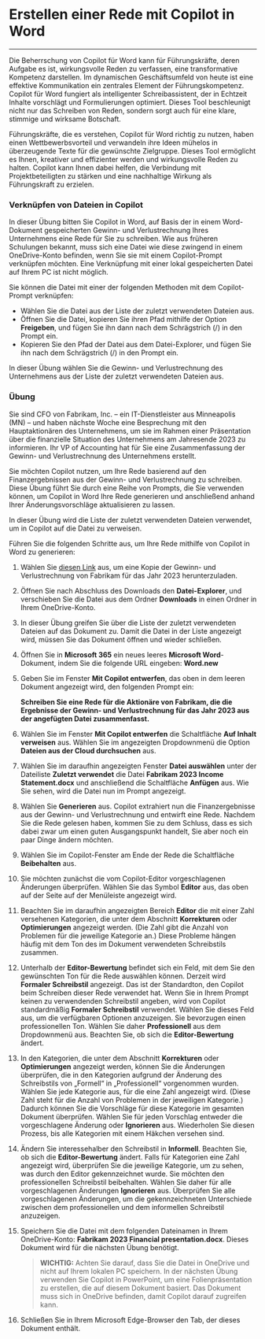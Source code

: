 
# Erstellen einer Rede mit Copilot in Word
---
Die Beherrschung von Copilot für Word kann für Führungskräfte, deren Aufgabe es ist, wirkungsvolle Reden zu verfassen, eine transformative Kompetenz darstellen. Im dynamischen Geschäftsumfeld von heute ist eine effektive Kommunikation ein zentrales Element der Führungskompetenz. Copilot für Word fungiert als intelligenter Schreibassistent, der in Echtzeit Inhalte vorschlägt und Formulierungen optimiert. Dieses Tool beschleunigt nicht nur das Schreiben von Reden, sondern sorgt auch für eine klare, stimmige und wirksame Botschaft.

Führungskräfte, die es verstehen, Copilot für Word richtig zu nutzen, haben einen Wettbewerbsvorteil und verwandeln ihre Ideen mühelos in überzeugende Texte für die gewünschte Zielgruppe. Dieses Tool ermöglicht es Ihnen, kreativer und effizienter werden und wirkungsvolle Reden zu halten. Copilot kann Ihnen dabei helfen, die Verbindung mit Projektbeteiligten zu stärken und eine nachhaltige Wirkung als Führungskraft zu erzielen.

### Verknüpfen von Dateien in Copilot

In dieser Übung bitten Sie Copilot in Word, auf Basis der in einem Word-Dokument gespeicherten Gewinn- und Verlustrechnung Ihres Unternehmens eine Rede für Sie zu schreiben. Wie aus früheren Schulungen bekannt, muss sich eine Datei wie diese zwingend in einem OneDrive-Konto befinden, wenn Sie sie mit einem Copilot-Prompt verknüpfen möchten. Eine Verknüpfung mit einer lokal gespeicherten Datei auf Ihrem PC ist nicht möglich.

Sie können die Datei mit einer der folgenden Methoden mit dem Copilot-Prompt verknüpfen:

 -  Wählen Sie die Datei aus der Liste der zuletzt verwendeten Dateien aus.
 -  Öffnen Sie die Datei, kopieren Sie ihren Pfad mithilfe der Option **Freigeben**, und fügen Sie ihn dann nach dem Schrägstrich (/) in den Prompt ein.
 -  Kopieren Sie den Pfad der Datei aus dem Datei-Explorer, und fügen Sie ihn nach dem Schrägstrich (/) in den Prompt ein.

In dieser Übung wählen Sie die Gewinn- und Verlustrechnung des Unternehmens aus der Liste der zuletzt verwendeten Dateien aus.

### Übung

Sie sind CFO von Fabrikam, Inc. – ein IT-Dienstleister aus Minneapolis (MN) – und haben nächste Woche eine Besprechung mit den Hauptaktionären des Unternehmens, um sie im Rahmen einer Präsentation über die finanzielle Situation des Unternehmens am Jahresende 2023 zu informieren. Ihr VP of Accounting hat für Sie eine Zusammenfassung der Gewinn- und Verlustrechnung des Unternehmens erstellt.

Sie möchten Copilot nutzen, um Ihre Rede basierend auf den Finanzergebnissen aus der Gewinn- und Verlustrechnung zu schreiben. Diese Übung führt Sie durch eine Reihe von Prompts, die Sie verwenden können, um Copilot in Word Ihre Rede generieren und anschließend anhand Ihrer Änderungsvorschläge aktualisieren zu lassen.

In dieser Übung wird die Liste der zuletzt verwendeten Dateien verwendet, um in Copilot auf die Datei zu verweisen.

Führen Sie die folgenden Schritte aus, um Ihre Rede mithilfe von Copilot in Word zu generieren:

1.  Wählen Sie [diesen Link](https://edxinteractivepage.blob.core.windows.net/ms-4004/Fabrikam%202023%20Income%20Statement.docx) aus, um eine Kopie der Gewinn- und Verlustrechnung von Fabrikam für das Jahr 2023 herunterzuladen.
2.  Öffnen Sie nach Abschluss des Downloads den **Datei-Explorer**, und verschieben Sie die Datei aus dem Ordner **Downloads** in einen Ordner in Ihrem OneDrive-Konto.
3.  In dieser Übung greifen Sie über die Liste der zuletzt verwendeten Dateien auf das Dokument zu. Damit die Datei in der Liste angezeigt wird, müssen Sie das Dokument öffnen und wieder schließen.
4.  Öffnen Sie in **Microsoft 365** ein neues leeres **Microsoft Word**-Dokument, indem Sie die folgende URL eingeben: **Word.new** 
5.  Geben Sie im Fenster **Mit Copilot entwerfen**, das oben in dem leeren Dokument angezeigt wird, den folgenden Prompt ein:
    
    **Schreiben Sie eine Rede für die Aktionäre von Fabrikam, die die Ergebnisse der Gewinn- und Verlustrechnung für das Jahr 2023 aus der angefügten Datei zusammenfasst.**
6.  Wählen Sie im Fenster **Mit Copilot entwerfen** die Schaltfläche **Auf Inhalt verweisen** aus. Wählen Sie im angezeigten Dropdownmenü die Option **Dateien aus der Cloud durchsuchen** aus.
7.  Wählen Sie im daraufhin angezeigten Fenster **Datei auswählen** unter der Dateiliste **Zuletzt verwendet** die Datei **Fabrikam 2023 Income Statement.docx** und anschließend die Schaltfläche **Anfügen** aus. Wie Sie sehen, wird die Datei nun im Prompt angezeigt.
8.  Wählen Sie **Generieren** aus. Copilot extrahiert nun die Finanzergebnisse aus der Gewinn- und Verlustrechnung und entwirft eine Rede. Nachdem Sie die Rede gelesen haben, kommen Sie zu dem Schluss, dass es sich dabei zwar um einen guten Ausgangspunkt handelt, Sie aber noch ein paar Dinge ändern möchten.
9.  Wählen Sie im Copilot-Fenster am Ende der Rede die Schaltfläche **Beibehalten** aus.
10. Sie möchten zunächst die vom Copilot-Editor vorgeschlagenen Änderungen überprüfen. Wählen Sie das Symbol **Editor** aus, das oben auf der Seite auf der Menüleiste angezeigt wird.
11. Beachten Sie im daraufhin angezeigten Bereich **Editor** die mit einer Zahl versehenen Kategorien, die unter dem Abschnitt **Korrekturen** oder **Optimierungen** angezeigt werden. (Die Zahl gibt die Anzahl von Problemen für die jeweilige Kategorie an.) Diese Probleme hängen häufig mit dem Ton des im Dokument verwendeten Schreibstils zusammen.
12. Unterhalb der **Editor-Bewertung** befindet sich ein Feld, mit dem Sie den gewünschten Ton für die Rede auswählen können. Derzeit wird **Formaler Schreibstil** angezeigt. Das ist der Standardton, den Copilot beim Schreiben dieser Rede verwendet hat. Wenn Sie in Ihrem Prompt keinen zu verwendenden Schreibstil angeben, wird von Copilot standardmäßig **Formaler Schreibstil** verwendet. Wählen Sie dieses Feld aus, um die verfügbaren Optionen anzuzeigen. Sie bevorzugen einen professionellen Ton. Wählen Sie daher **Professionell** aus dem Dropdownmenü aus. Beachten Sie, ob sich die **Editor-Bewertung** ändert.
13. In den Kategorien, die unter dem Abschnitt **Korrekturen** oder **Optimierungen** angezeigt werden, können Sie die Änderungen überprüfen, die in den Kategorien aufgrund der Änderung des Schreibstils von „Formell“ in „Professionell“ vorgenommen wurden. Wählen Sie jede Kategorie aus, für die eine Zahl angezeigt wird. (Diese Zahl steht für die Anzahl von Problemen in der jeweiligen Kategorie.) Dadurch können Sie die Vorschläge für diese Kategorie im gesamten Dokument überprüfen. Wählen Sie für jeden Vorschlag entweder die vorgeschlagene Änderung oder **Ignorieren** aus. Wiederholen Sie diesen Prozess, bis alle Kategorien mit einem Häkchen versehen sind.
14. Ändern Sie interessehalber den Schreibstil in **Informell**. Beachten Sie, ob sich die **Editor-Bewertung** ändert. Falls für Kategorien eine Zahl angezeigt wird, überprüfen Sie die jeweilige Kategorie, um zu sehen, was durch den Editor gekennzeichnet wurde. Sie möchten den professionellen Schreibstil beibehalten. Wählen Sie daher für alle vorgeschlagenen Änderungen **Ignorieren** aus. Überprüfen Sie alle vorgeschlagenen Änderungen, um die gekennzeichneten Unterschiede zwischen dem professionellen und dem informellen Schreibstil anzuzeigen.
15. Speichern Sie die Datei mit dem folgenden Dateinamen in Ihrem OneDrive-Konto: **Fabrikam 2023 Financial presentation.docx**. Dieses Dokument wird für die nächsten Übung benötigt.
    
    > **WICHTIG:** Achten Sie darauf, dass Sie die Datei in OneDrive und nicht auf Ihrem lokalen PC speichern. In der nächsten Übung verwenden Sie Copilot in PowerPoint, um eine Folienpräsentation zu erstellen, die auf diesem Dokument basiert. Das Dokument muss sich in OneDrive befinden, damit Copilot darauf zugreifen kann.
16. Schließen Sie in Ihrem Microsoft Edge-Browser den Tab, der dieses Dokument enthält.
